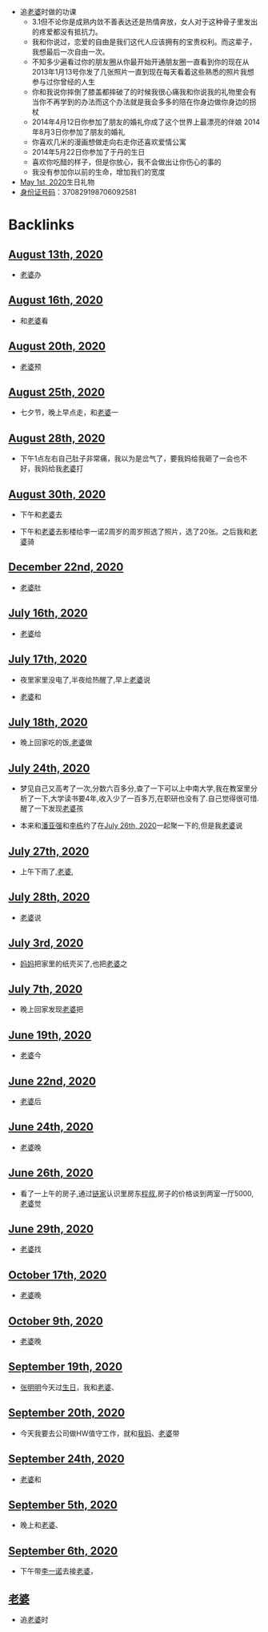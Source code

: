 - 追[老婆](<老婆.md>)时做的功课
    - 3.1但不论你是成熟内敛不善表达还是热情奔放，女人对于这种骨子里发出的疼爱都没有抵抗力。
    - 我和你说过，恋爱的自由是我们这代人应该拥有的宝贵权利。而这辈子，我想最后一次自由一次。
    - 不知多少遍看过你的朋友圈从你最开始开通朋友圈一直看到你的现在从2013年1月13号你发了几张照片一直到现在每天看着这些熟悉的照片我想参与过你曾经的人生
    - 你和我说你摔倒了膝盖都摔破了的时候我很心痛我和你说我的礼物里会有当你不再学到的办法而这个办法就是我会多多的陪在你身边做你身边的拐杖
    - 2014年4月12日你参加了朋友的婚礼你成了这个世界上最漂亮的伴娘 2014年8月3日你参加了朋友的婚礼
    - 你喜欢几米的漫画想做走向右走你还喜欢爱情公寓
    - 2014年5月22日你参加了于丹的生日
    - 喜欢你吃醋的样子，但是你放心，我不会做出让你伤心的事的
    - 我没有参加你以前的生命，增加我们的宽度
- [May 1st, 2020](<May 1st, 2020.md>)生日礼物
- [身份证号码](<身份证号码.md>)：370829198706092581

# Backlinks
## [August 13th, 2020](<August 13th, 2020.md>)
- [老婆](<老婆.md>)办

## [August 16th, 2020](<August 16th, 2020.md>)
- 和[老婆](<老婆.md>)看

## [August 20th, 2020](<August 20th, 2020.md>)
- [老婆](<老婆.md>)预

## [August 25th, 2020](<August 25th, 2020.md>)
- 七夕节，晚上早点走，和[老婆](<老婆.md>)一

## [August 28th, 2020](<August 28th, 2020.md>)
- 下午1点左右自己肚子非常痛，我以为是岔气了，要我妈给我砸了一会也不好，我妈给我[老婆](<老婆.md>)打

## [August 30th, 2020](<August 30th, 2020.md>)
- 下午和[老婆](<老婆.md>)去

- 下午和[老婆](<老婆.md>)去影楼给李一诺2周岁的周岁照选了照片，选了20张。之后我和[老婆](<老婆.md>)骑

## [December 22nd, 2020](<December 22nd, 2020.md>)
- [老婆](<老婆.md>)肚

## [July 16th, 2020](<July 16th, 2020.md>)
- [老婆](<老婆.md>)给

## [July 17th, 2020](<July 17th, 2020.md>)
- 夜里家里没电了,半夜给热醒了,早上[老婆](<老婆.md>)说

- [老婆](<老婆.md>)和

## [July 18th, 2020](<July 18th, 2020.md>)
- 晚上回家吃的饭,[老婆](<老婆.md>)做

## [July 24th, 2020](<July 24th, 2020.md>)
- 梦见自己又高考了一次,分数六百多分,查了一下可以上中南大学,我在教室里分析了一下,大学读书要4年,收入少了一百多万,在职研也没有了.自己觉得很可惜.醒了一下发现[老婆](<老婆.md>)孩

- 本来和[潘亚强](<潘亚强.md>)和[李栋](<李栋.md>)约了在[July 26th, 2020](<July 26th, 2020.md>)一起聚一下的,但是我[老婆](<老婆.md>)说

## [July 27th, 2020](<July 27th, 2020.md>)
- 上午下雨了,[老婆](<老婆.md>),

## [July 28th, 2020](<July 28th, 2020.md>)
- [老婆](<老婆.md>)说

## [July 3rd, 2020](<July 3rd, 2020.md>)
- [妈妈](<妈妈.md>)把家里的纸壳买了,也把[老婆](<老婆.md>)之

## [July 7th, 2020](<July 7th, 2020.md>)
- 晚上回家发现[老婆](<老婆.md>)把

## [June 19th, 2020](<June 19th, 2020.md>)
- [老婆](<老婆.md>)今

## [June 22nd, 2020](<June 22nd, 2020.md>)
- [老婆](<老婆.md>)后

## [June 24th, 2020](<June 24th, 2020.md>)
- [老婆](<老婆.md>)晚

## [June 26th, 2020](<June 26th, 2020.md>)
- 看了一上午的房子,通过[链家](<链家.md>)认识里房东[程叔](<程叔.md>),房子的价格谈到两室一厅5000,[老婆](<老婆.md>)觉

## [June 29th, 2020](<June 29th, 2020.md>)
- [老婆](<老婆.md>)找

## [October 17th, 2020](<October 17th, 2020.md>)
- [老婆](<老婆.md>)晚

## [October 9th, 2020](<October 9th, 2020.md>)
- [老婆](<老婆.md>)晚

## [September 19th, 2020](<September 19th, 2020.md>)
- [张明明](<张明明.md>)今天过[生日](<生日.md>)，我和[老婆](<老婆.md>)、

## [September 20th, 2020](<September 20th, 2020.md>)
- 今天我要去公司做HW值守工作，就和[我妈](<我妈.md>)、[老婆](<老婆.md>)带

## [September 24th, 2020](<September 24th, 2020.md>)
- [老婆](<老婆.md>)和

## [September 5th, 2020](<September 5th, 2020.md>)
- 晚上和[老婆](<老婆.md>)、

## [September 6th, 2020](<September 6th, 2020.md>)
- 下午带[李一诺](<李一诺.md>)去接[老婆](<老婆.md>)，

## [老婆](<老婆.md>)
- 追[老婆](<老婆.md>)时

